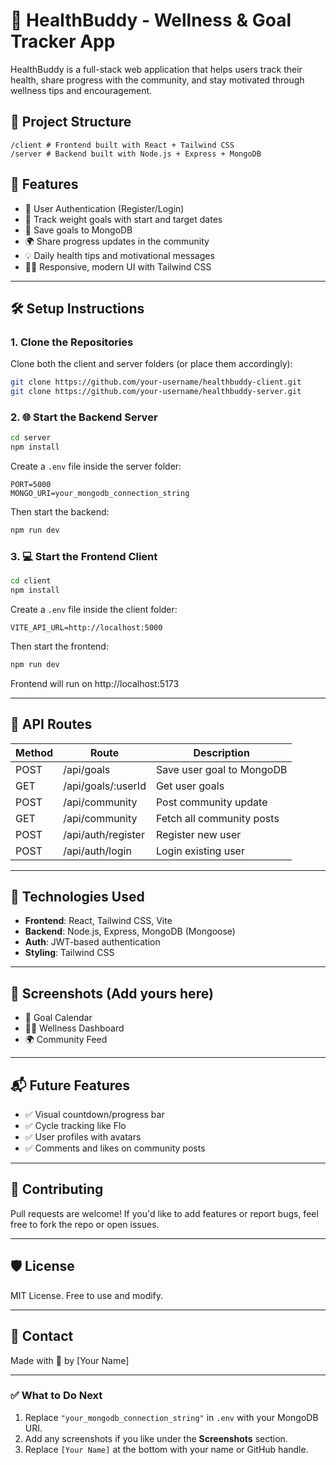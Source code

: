 # 💖 HealthBuddy - Wellness & Goal Tracker App

HealthBuddy is a full-stack web application that helps users track their health, share progress with the community, and stay motivated through wellness tips and encouragement.

## 📁 Project Structure

```
/client # Frontend built with React + Tailwind CSS
/server # Backend built with Node.js + Express + MongoDB
```

## 🚀 Features

- 🔐 User Authentication (Register/Login)
- 📆 Track weight goals with start and target dates
- 🎯 Save goals to MongoDB
- 🌍 Share progress updates in the community
- 💡 Daily health tips and motivational messages
- 🧘‍♀️ Responsive, modern UI with Tailwind CSS

---

## 🛠️ Setup Instructions

### 1. Clone the Repositories

Clone both the client and server folders (or place them accordingly):

```bash
git clone https://github.com/your-username/healthbuddy-client.git
git clone https://github.com/your-username/healthbuddy-server.git
```

### 2. 🌐 Start the Backend Server

```bash
cd server
npm install
```

Create a `.env` file inside the server folder:

```env
PORT=5000
MONGO_URI=your_mongodb_connection_string
```

Then start the backend:

```bash
npm run dev
```

### 3. 💻 Start the Frontend Client

```bash
cd client
npm install
```

Create a `.env` file inside the client folder:

```env
VITE_API_URL=http://localhost:5000
```

Then start the frontend:

```bash
npm run dev
```

Frontend will run on http://localhost:5173

---

## 🔗 API Routes

| Method | Route                | Description                     |
|--------|----------------------|---------------------------------|
| POST   | /api/goals           | Save user goal to MongoDB       |
| GET    | /api/goals/:userId   | Get user goals                  |
| POST   | /api/community       | Post community update           |
| GET    | /api/community       | Fetch all community posts       |
| POST   | /api/auth/register   | Register new user               |
| POST   | /api/auth/login      | Login existing user             |

---

## 🧠 Technologies Used

- **Frontend**: React, Tailwind CSS, Vite
- **Backend**: Node.js, Express, MongoDB (Mongoose)
- **Auth**: JWT-based authentication
- **Styling**: Tailwind CSS

---

## 📸 Screenshots (Add yours here)

- 📆 Goal Calendar
- 🧘‍♀️ Wellness Dashboard
- 🌍 Community Feed

---

## 📬 Future Features

- ✅ Visual countdown/progress bar
- ✅ Cycle tracking like Flo
- ✅ User profiles with avatars
- ✅ Comments and likes on community posts

---

## 🤝 Contributing

Pull requests are welcome! If you'd like to add features or report bugs, feel free to fork the repo or open issues.

---

## 🛡️ License

MIT License. Free to use and modify.

---

## 📩 Contact

Made with 💙 by [Your Name]

---

### ✅ What to Do Next

1. Replace `"your_mongodb_connection_string"` in `.env` with your MongoDB URI.
2. Add any screenshots if you like under the **Screenshots** section.
3. Replace `[Your Name]` at the bottom with your name or GitHub handle.
